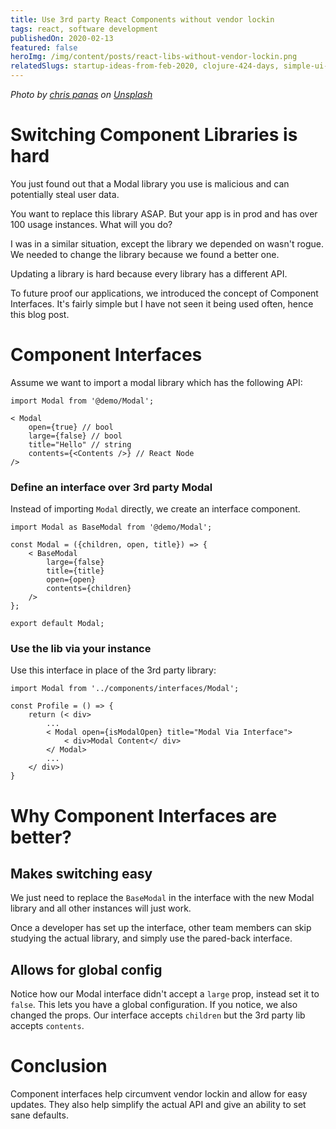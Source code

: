 ```yaml
---
title: Use 3rd party React Components without vendor lockin
tags: react, software development
publishedOn: 2020-02-13
featured: false
heroImg: /img/content/posts/react-libs-without-vendor-lockin.png
relatedSlugs: startup-ideas-from-feb-2020, clojure-424-days, simple-ui-hack-to-improve-onboarding-ux
---
```


*Photo by [chris panas](https://unsplash.com/@chrispanas?utm_source=unsplash&utm_medium=referral&utm_content=creditCopyText) on [Unsplash](https://unsplash.com/s/photos/lock?utm_source=unsplash&utm_medium=referral&utm_content=creditCopyText)*

# Switching Component Libraries is hard 

You just found out that a Modal library you use is malicious and can potentially steal user data. 

You want to replace this library ASAP. But your app is in prod and has over 100 usage instances. What will you do?

I was in a similar situation, except the library we depended on wasn't rogue. We needed to change the library because we found a better one.

Updating a library is hard because every library has a different API. 

To future proof our applications, we introduced the concept of Component Interfaces. It's fairly simple but I have not seen it being used often, hence this blog post.

# Component Interfaces
Assume we want to import a modal library which has the following API:

```
import Modal from '@demo/Modal';

< Modal
    open={true} // bool
    large={false} // bool
    title="Hello" // string
    contents={<Contents />} // React Node
/>
```
### Define an interface over 3rd party Modal
Instead of importing `Modal` directly, we create an interface component. 

```
import Modal as BaseModal from '@demo/Modal';

const Modal = ({children, open, title}) => {
    < BaseModal
        large={false}
        title={title}
        open={open}
        contents={children}
    />
};

export default Modal;

```

### Use the lib via your instance
Use this interface in place of the 3rd party library:
```
import Modal from '../components/interfaces/Modal';

const Profile = () => {
    return (< div>
        ...
        < Modal open={isModalOpen} title="Modal Via Interface">
            < div>Modal Content</ div>
        </ Modal>
        ...
    </ div>)
}
```

# Why Component Interfaces are better?

## Makes switching easy
We just need to replace the `BaseModal` in the interface with the new Modal library and all other instances will just work.

Once a developer has set up the interface, other team members can skip studying the actual library, and simply use the pared-back interface.

## Allows for global config
Notice how our Modal interface didn't accept a `large` prop, instead set it to `false`. This lets you have a global configuration. If you notice, we also changed the props. Our interface accepts `children` but the 3rd party lib accepts `contents`.

# Conclusion

Component interfaces help circumvent vendor lockin and allow for easy updates. They also help simplify the actual API and give an ability to set sane defaults. 

